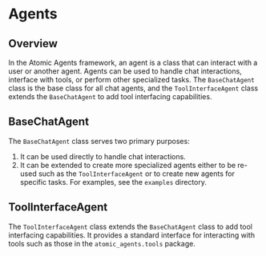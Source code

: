 # Agents
## Overview
In the Atomic Agents framework, an agent is a class that can interact with a user or another agent. Agents can be used to handle chat interactions, interface with tools, or perform other specialized tasks. The `BaseChatAgent` class is the base class for all chat agents, and the `ToolInterfaceAgent` class extends the `BaseChatAgent` to add tool interfacing capabilities.

## BaseChatAgent
The `BaseChatAgent` class serves two primary purposes:
1. It can be used directly to handle chat interactions.
2. It can be extended to create more specialized agents either to be re-used such as the `ToolInterfaceAgent` or to create new agents for specific tasks. For examples, see the `examples` directory.

## ToolInterfaceAgent
The `ToolInterfaceAgent` class extends the `BaseChatAgent` class to add tool interfacing capabilities. It provides a standard interface for interacting with tools such as those in the `atomic_agents.tools` package.